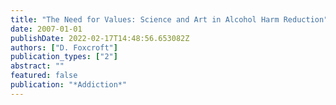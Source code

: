 ```yaml
---
title: "The Need for Values: Science and Art in Alcohol Harm Reduction"
date: 2007-01-01
publishDate: 2022-02-17T14:48:56.653082Z
authors: ["D. Foxcroft"]
publication_types: ["2"]
abstract: ""
featured: false
publication: "*Addiction*"
---
```


